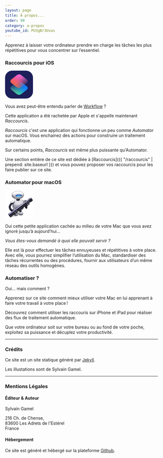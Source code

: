 ```yaml
---
layout: page
title: À propos...
order: 99
category: a-propos
youtube_id: PU3gBr3Uvas
---
```


Apprenez à laisser votre ordinateur prendre en charge les tâches les plus 
répétitives pour vous concentrer sur l’essentiel.

### Raccourcis pour iOS
<img class="float-right ml-1" src="/img/icon-posts/shortcut-app.png" width="92" 
     alt="Icône de l'application Raccourcis, un S stylisé avec des dégradés de couleurs">

Vous avez peut-être entendu parler de 
[Workflow](https://en.wikipedia.org/wiki/Workflow_(app)) ?

Cette application a été rachetée par Apple et s'appelle maintenant
_Raccourcis_.

_Raccourcis_ c'est une application qui fonctionne un peu comme
_Automator_ sur macOS. Vous enchainez des actions pour construire un
traitement automatique.

Sur certains points, _Raccourcis_ est même plus puissante 
qu'Automator.

Une section entière de ce site est dédiée à 
[Raccourcis]({{ "/raccourcis" | prepend: site.baseurl }}) et
vous pouvez proposer vos raccourcis pour les faire publier sur ce site.

### Automator pour macOS
<img class="float-right ml-1" src="/img/icon-posts/automator.png" width="92" 
     alt="Icône de l'application Automator, un robot tenant un tuyeau">

Oui cette petite application cachée au milieu de votre Mac que vous avez 
ignoré jusqu’à aujourd’hui… 

*Vous êtes-vous demandé à quoi elle pouvait servir ?*

Elle est là pour effectuer les tâches ennuyeuses et répétitives à votre place. 
Avec elle, vous pourrez simplifier l’utilisation du Mac, standardiser des tâches
récurrentes ou des procédures, fournir aux utilisateurs d’un même réseau des 
outils homogènes. 

### Automatiser ?

Oui... mais comment ?

Apprenez sur ce site comment mieux utiliser votre Mac en lui apprenant à faire 
votre travail à votre place !

Découvrez comment utiliser les raccouris sur iPhone et iPad pour réaliser 
des flux de traitement automatique.

Que votre ordinateur soit sur votre bureau ou au fond de votre poche,
exploitez sa puissance et décuplez votre productivité.


-----

### Crédits

Ce site est un site statique généré par [Jekyll](https://jekyllrb.com/).

Les illustations sont de Sylvain Gamel.


-----

### Mentions Légales

#### Éditeur & Auteur

Sylvain Gamel

216 Ch. de Chense,<br>
83600 Les Adrets de l'Estérel<br>
France

#### Hébergement

Ce site est généré et hébergé sur la plateforme 
[Github](https://pages.github.com).



